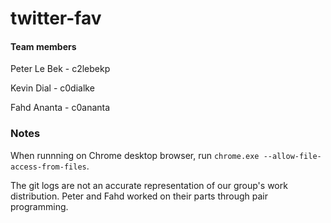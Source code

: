 twitter-fav
===========

#### Team members ####
Peter Le Bek - c2lebekp

Kevin Dial - c0dialke

Fahd Ananta - c0ananta


### Notes ###
When runnning on Chrome desktop browser, run ```chrome.exe --allow-file-access-from-files```.

The git logs are not an accurate representation of our group's work distribution.  Peter and Fahd worked on their parts through pair programming.

